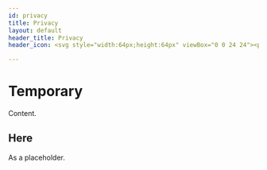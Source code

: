 ```yaml
---
id: privacy
title: Privacy
layout: default
header_title: Privacy
header_icon: <svg style="width:64px;height:64px" viewBox="0 0 24 24"><path fill="#001331" d="M14,17H7V15H14M17,13H7V11H17M17,9H7V7H17M19,3H5C3.89,3 3,3.89 3,5V19A2,2 0 0,0 5,21H19A2,2 0 0,0 21,19V5C21,3.89 20.1,3 19,3Z" /></svg>

---
```




# Temporary
Content.

## Here
As a placeholder.